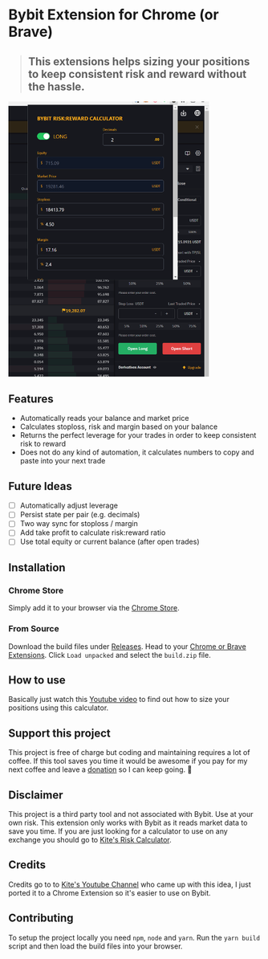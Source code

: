 # Bybit Extension for Chrome (or Brave)

> ## This extensions helps sizing your positions to keep consistent risk and reward without the hassle.

<img src="docs/screenshot.png" alt="Chrome Bybit Extension Screenshot" width="400px" />

## Features
* Automatically reads your balance and market price
* Calculates stoploss, risk and margin based on your balance
* Returns the perfect leverage for your trades in order to keep consistent risk to reward
* Does not do any kind of automation, it calculates numbers to copy and paste into your next trade

## Future Ideas
* [ ] Automatically adjust leverage
* [ ] Persist state per pair (e.g. decimals)
* [ ] Two way sync for stoploss / margin
* [ ] Add take profit to calculate risk:reward ratio
* [ ] Use total equity or current balance (after open trades)

## Installation
### Chrome Store
Simply add it to your browser via the [Chrome Store](https://chrome.google.com/webstore/detail/bybit-riskreward-calculat/ecafamhaacegchpodedmlffpgaabefco).

### From Source
Download the build files under [Releases](https://github.com/mmintel/chrome-bybit-extension/releases). Head to your [Chrome or Brave Extensions](chrome://extensions/).
Click `Load unpacked` and select the `build.zip` file.

## How to use

Basically just watch this [Youtube video](https://www.youtube.com/watch?v=dqItYjkiTBY) to find out how to size your positions using this calculator.

## Support this project

This project is free of charge but coding and maintaining requires a lot of coffee. If this tool saves you time it would be awesome if you pay for my next coffee and leave a [donation](https://paypal.me/marcmintel) so I can keep going. 🙏

## Disclaimer

This project is a third party tool and not associated with Bybit. Use at your own risk. This extension only works with Bybit as it reads market data to save you time. If you are just looking for a calculator to use on any exchange you should go to [Kite's Risk Calculator](https://risk-reward-calc.netlify.app/).

## Credits

Credits go to to [Kite's Youtube Channel](https://www.youtube.com/c/KiteHD) who came up with this idea, I just ported it to a Chrome Extension so it's easier to use on Bybit.

## Contributing
To setup the project locally you need `npm`, `node` and `yarn`. Run the `yarn build` script and then load the build files into your browser.
